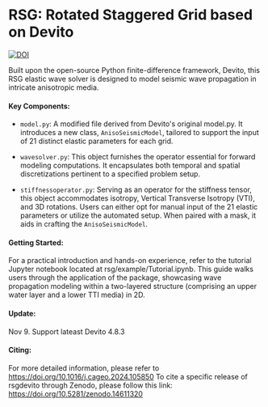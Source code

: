 # RSG: Rotated Staggered Grid based on Devito

[![DOI](https://zenodo.org/badge/703113586.svg)](https://doi.org/10.5281/zenodo.14611320)

Built upon the open-source Python finite-difference framework, Devito, this RSG elastic wave solver is designed to model seismic wave propagation in intricate anisotropic media.

#### Key Components:

* `model.py`: A modified file derived from Devito's original model.py. It introduces a new class, `AnisoSeismicModel`, tailored to support the input of 21 distinct elastic parameters for each grid.

* `wavesolver.py`: This object furnishes the operator essential for forward modeling computations. It encapsulates both temporal and spatial discretizations pertinent to a specified problem setup.

* `stiffnessoperator.py`: Serving as an operator for the stiffness tensor, this object accommodates isotropy, Vertical Transverse Isotropy (VTI), and 3D rotations. Users can either opt for manual input of the 21 elastic parameters or utilize the automated setup. When paired with a mask, it aids in crafting the `AnisoSeismicModel`.

#### Getting Started:

For a practical introduction and hands-on experience, refer to the tutorial Jupyter notebook located at rsg/example/Tutorial.ipynb. This guide walks users through the application of the package, showcasing wave propagation modeling within a two-layered structure (comprising an upper water layer and a lower TTI media) in 2D.

#### Update:
Nov 9. Support lateast Devito 4.8.3

#### Citing:
For more detailed information, please refer to https://doi.org/10.1016/j.cageo.2024.105850
To cite a specific release of rsgdevito through Zenodo, please follow this link: https://doi.org/10.5281/zenodo.14611320


